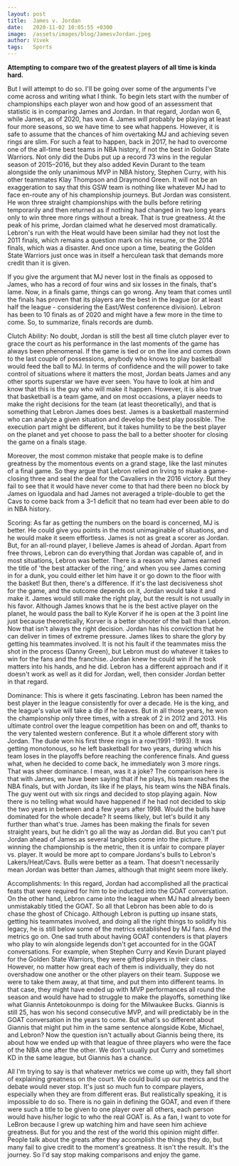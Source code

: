 ```yaml
---
layout: post
title:  James v. Jordan
date:   2020-11-02 10:05:55 +0300
image:  /assets/images/blog/JamesvJordan.jpeg
author: Vivek
tags:   Sports
---
```


**Attempting to compare two of the greatest players of all time is kinda hard.**

But I will attempt to do so. I'll be going over some of the arguments I've come across and writing what I think. To begin lets start with the number of championships each player won and how good of an assessment that statistic is in comparing James and Jordan. In that regard, Jordan won 6, while James, as of 2020, has won 4. James will probably be playing at least four more seasons, so we have time to see what happens. However, it is safe to assume that the chances of him overtaking MJ and achieving seven rings are slim. For such a feat to happen, back in 2017, he had to overcome one of the all-time best teams in NBA history, if not the best in Golden State Warriors. Not only did the Dubs put up a record 73 wins in the regular season of 2015–2016, but they also added Kevin Durant to the team alongside the only unanimous MVP in NBA history, Stephen Curry, with his other teammates Klay Thompson and Draymond Green. It will not be an exaggeration to say that this GSW team is nothing like whatever MJ had to face en-route any of his championship journeys. But Jordan was consistent. He won three straight championships with the bulls before retiring temporarily and then returned as if nothing had changed in two long years only to win three more rings without a break. That is true greatness. At the peak of his prime, Jordan claimed what he deserved most dramatically. Lebron's run with the Heat would have been similar had they not lost the 2011 finals, which remains a question mark on his resume, or the 2014 finals, which was a disaster. And once upon a time, beating the Golden State Warriors just once was in itself a herculean task that demands more credit than it is given.

If you give the argument that MJ never lost in the finals as opposed to James, who has a record of four wins and six losses in the finals, that's lame. Now, in a finals game, things can go wrong. Any team that comes until the finals has proven that its players are the best in the league (or at least half the league - considering the East/West conference division). Lebron has been to 10 finals as of 2020 and might have a few more in the time to come. So, to summarize, finals records are dumb.

Clutch Ability: No doubt, Jordan is still the best all time clutch player ever to grace the court as his performance in the last moments of the game has always been phenomenal. If the game is tied or on the line and comes down to the last couple of possessions, anybody who knows to play basketball would feed the ball to MJ. In terms of confidence and the will power to take control of situations where it matters the most, Jordan beats James and any other sports superstar we have ever seen. You have to look at him and know that this is the guy who will make it happen. However, it is also true that basketball is a team game, and on most occasions, a player needs to make the right decisions for the team (at least theoretically), and that is something that Lebron James does best. James is a basketball mastermind who can analyze a given situation and develop the best play possible. The execution part might be different, but it takes humility to be the best player on the planet and yet choose to pass the ball to a better shooter for closing the game on a finals stage. 

Moreover, the most common mistake that people make is to define greatness by the momentous events on a grand stage, like the last minutes of a final game. So they argue that Lebron relied on Irving to make a game-closing three and seal the deal for the Cavaliers in the 2016 victory. But they fail to see that it would have never come to that had there been no block by James on Iguodala and had James not averaged a triple-double to get the Cavs to come back from a 3–1 deficit that no team had ever been able to do in NBA history.

Scoring: As far as getting the numbers on the board is concerned, MJ is better. He could give you points in the most unimaginable of situations, and he would make it seem effortless. James is not as great a scorer as Jordan. But, for an all-round player, I believe James is ahead of Jordan. Apart from free throws, Lebron can do everything that Jordan was capable of, and in most situations, Lebron was better. There is a reason why James earned the title of 'the best attacker of the ring,' and when you see James coming in for a dunk, you could either let him have it or go down to the floor with the basket! But then, there's a difference. If it's the last decisiveness shot for the game, and the outcome depends on it, Jordan would take it and make it. James would still make the right play, but the result is not usually in his favor. Although James knows that he is the best active player on the planet, he would pass the ball to Kyle Korver if he is open at the 3 point line just because theoretically, Korver is a better shooter of the ball than Lebron. Now that isn't always the right decision. Jordan has his conviction that he can deliver in times of extreme pressure. James likes to share the glory by getting his teammates involved. It is not his fault if the teammates miss the shot in the process (Danny Green), but Lebron must do whatever it takes to win for the fans and the franchise. Jordan knew he could win if he took matters into his hands, and he did. Lebron has a different approach and if it doesn't work as well as it did for Jordan, well, then consider Jordan better in that regard.

Dominance: This is where it gets fascinating. Lebron has been named the best player in the league consistently for over a decade. He is the king, and the league's value will take a dip if he leaves. But in all those years, he won the championship only three times, with a streak of 2 in 2012 and 2013. His ultimate control over the league competition has been on and off, thanks to the very talented western conference. But it a whole different story with Jordan. The dude won his first three rings in a row(1991 -1993). It was getting monotonous, so he left basketball for two years, during which his team loses in the playoffs before reaching the conference finals. And guess what, when he decided to come back, he immediately won 3 more rings. That was sheer dominance. I mean, was it a joke? The comparison here is that with James, we have been saying that if he plays, his team reaches the NBA finals, but with Jordan, its like if he plays, his team wins the NBA finals. The guy went out with six rings and decided to stop playing again. Now there is no telling what would have happened if he had not decided to skip the two years in between and a few years after 1998. Would the bulls have dominated for the whole decade? It seems likely, but let's build it any further than what's true. James has been making the finals for seven straight years, but he didn't go all the way as Jordan did. But you can't put Jordan ahead of James as several tangibles come into the picture. If winning the championship is the metric, then it is unfair to compare player vs. player. It would be more apt to compare Jordans's bulls to Lebron's Lakers/Heat/Cavs. Bulls were better as a team. That doesn't necessarily mean Jordan was better than James, although that might seem more likely.

Accomplishments: In this regard, Jordan had accomplished all the practical feats that were required for him to be inducted into the GOAT conversation. On the other hand, Lebron came into the league when MJ had already been unmistakably titled the GOAT. So all that Lebron has been able to do is chase the ghost of Chicago. Although Lebron is putting up insane stats, getting his teammates involved, and doing all the right things to solidify his legacy, he is still below some of the metrics established by MJ fans. And the metrics go on. One sad truth about having GOAT contenders is that players who play to win alongside legends don't get accounted for in the GOAT conversations. For example, when Stephen Curry and Kevin Durant played for the Golden State Warriors, they were gifted players in their class. However, no matter how great each of them is individually, they do not overshadow one another or the other players on their team. Suppose we were to take them away, at that time, and put them into different teams. In that case, they might have ended up with MVP performances all round the season and would have had to struggle to make the playoffs, something like what Giannis Antetokounmpo is doing for the Milwaukee Bucks. Giannis is still 25, has won his second consecutive MVP, and will predictably be in the GOAT conversation in the years to come. But what's so different about Giannis that might put him in the same sentence alongside Kobe, Michael, and Lebron? Now the question isn't actually about Giannis being there, its about how we ended up with that league of three players who were the face of the NBA one after the other. We don't usually put Curry and sometimes KD in the same league, but Giannis has a chance.

All I'm trying to say is that whatever metrics we come up with, they fall short of explaining greatness on the court. We could build up our metrics and the debate would never stop. It's just so much fun to compare players, especially when they are from different eras. But realistically speaking, it is impossible to do so. There is no gain in defining the GOAT, and even if there were such a title to be given to one player over all others, each person would have his/her logic to who the real GOAT is. As a fan, I want to vote for LeBron because I grew up watching him and have seen him achieve greatness. But for you and the rest of the world this opinion might differ. People talk about the greats after they accomplish the things they do, but many fail to give credit to the moment's greatness. It isn't the result. It's the journey. So I'd say stop making comparisons and enjoy the game.
